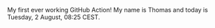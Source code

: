 My first ever working GitHub Action!
My name is Thomas and today is Tuesday, 2 August, 08:25 CEST. 

